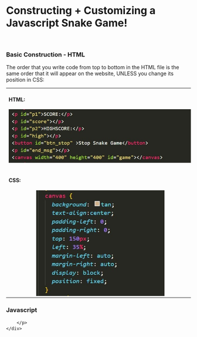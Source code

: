 <html>
    <head>
    <link rel="stylesheet" href="snake.css">
    </head>
    <body>
    <div>
        <br>
        <h1>Constructing + Customizing a Javascript Snake Game!</h1>
        <br>
        <h3>Basic Construction - HTML</h3>
        <p>The order that you write code from top to bottom in the HTML file is the same order that it will appear on the website, UNLESS you change its position in CSS:
        <br>
        <table>
            <tr>
                <td>
                    <h4>HTML:</h4>
                    <div style="margin: 0 auto; width: 500px">
                    <img src="images/snakelesson1.jpg" style=" width: 500px;" align="top|center">
                    </div>
                    <br>
                    <h4>CSS:</h4>
                    <div style="margin: 0 auto; width: 350px">
                    <img src="images/snakelesson3.jpg" style=" width: 350px; text-align: center;" align="center">
                    </div>
                </td>
                <td>
                    <p style="text-align: center; font-weight:bolder; font-size: 50px; padding: 10px;"> &#8680;</p>
                </td>
                <td>
                    <img src="images/snakelesson2.jpg" style=" width: 750px; padding-right: 75px; padding-top: 0px;" align="right">
                </td>
            </tr>
        </table>
        </p>
        <h3>Javascript</h3>
        <p>
        
        </p>
    </div>
</html>